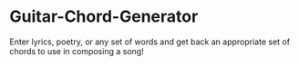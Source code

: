 # Guitar-Chord-Generator
Enter lyrics, poetry, or any set of words and get back an appropriate set of chords to use in composing a song! 

